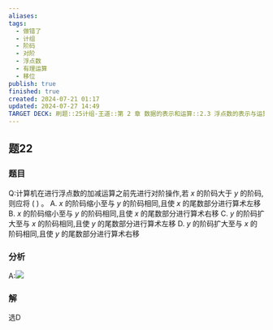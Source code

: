```yaml
---
aliases: 
tags:
  - 做错了
  - 计组
  - 阶码
  - 对阶
  - 浮点数
  - 有理运算
  - 移位
publish: true
finished: true
created: 2024-07-21 01:17
updated: 2024-07-27 14:49
TARGET DECK: 刷题::25计组-王道::第 2 章 数据的表示和运算::2.3 浮点数的表示与运算::题22
---
```


## 题22
### 题目
Q:计算机在进行浮点数的加减运算之前先进行对阶操作,若 $x$ 的阶码大于 $y$ 的阶码,则应将 ( ) 。
A. $x$ 的阶码缩小至与 $y$ 的阶码相同,且使 $x$ 的尾数部分进行算术左移
B. $x$ 的阶码缩小至与 $y$ 的阶码相同,且使 $x$ 的尾数部分进行算术右移
C. $y$ 的阶码扩大至与 $x$ 的阶码相同,且使 $y$ 的尾数部分进行算术左移
D. $y$ 的阶码扩大至与 $x$ 的阶码相同,且使 $y$ 的尾数部分进行算术右移
### 分析
A:![](https://img.hwenyi.live/202407271450596.webp)
### 解
选D
<!--ID: 1722065613378-->
